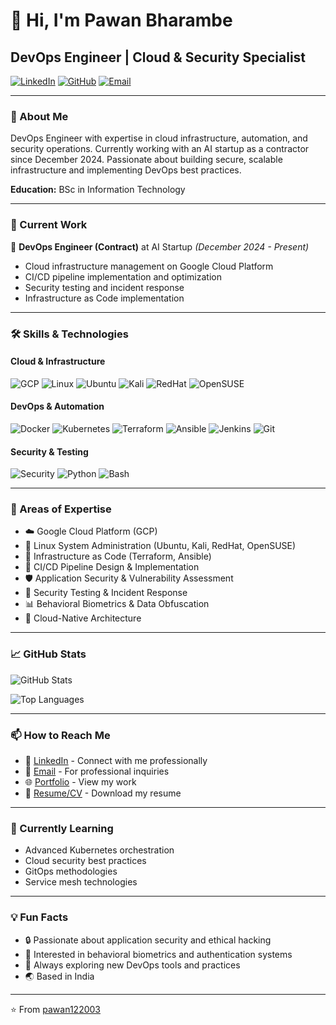 # 👋 Hi, I'm Pawan Bharambe

## DevOps Engineer | Cloud & Security Specialist

[![LinkedIn](https://img.shields.io/badge/LinkedIn-Connect-blue?style=flat&logo=linkedin)](https://linkedin.com)
[![GitHub](https://img.shields.io/badge/GitHub-Follow-181717?style=flat&logo=github)](https://github.com/pawan122003)
[![Email](https://img.shields.io/badge/Email-Contact-red?style=flat&logo=gmail)](mailto:contact@example.com)

---

### 🚀 About Me

DevOps Engineer with expertise in cloud infrastructure, automation, and security operations. Currently working with an AI startup as a contractor since December 2024. Passionate about building secure, scalable infrastructure and implementing DevOps best practices.

**Education:** BSc in Information Technology

---

### 💼 Current Work

🔹 **DevOps Engineer (Contract)** at AI Startup *(December 2024 - Present)*
- Cloud infrastructure management on Google Cloud Platform
- CI/CD pipeline implementation and optimization
- Security testing and incident response
- Infrastructure as Code implementation

---

### 🛠️ Skills & Technologies

#### Cloud & Infrastructure
![GCP](https://img.shields.io/badge/Google_Cloud-4285F4?style=flat&logo=google-cloud&logoColor=white)
![Linux](https://img.shields.io/badge/Linux-FCC624?style=flat&logo=linux&logoColor=black)
![Ubuntu](https://img.shields.io/badge/Ubuntu-E95420?style=flat&logo=ubuntu&logoColor=white)
![Kali](https://img.shields.io/badge/Kali_Linux-557C94?style=flat&logo=kalilinux&logoColor=white)
![RedHat](https://img.shields.io/badge/Red_Hat-EE0000?style=flat&logo=redhat&logoColor=white)
![OpenSUSE](https://img.shields.io/badge/openSUSE-73BA25?style=flat&logo=opensuse&logoColor=white)

#### DevOps & Automation
![Docker](https://img.shields.io/badge/Docker-2496ED?style=flat&logo=docker&logoColor=white)
![Kubernetes](https://img.shields.io/badge/Kubernetes-326CE5?style=flat&logo=kubernetes&logoColor=white)
![Terraform](https://img.shields.io/badge/Terraform-7B42BC?style=flat&logo=terraform&logoColor=white)
![Ansible](https://img.shields.io/badge/Ansible-EE0000?style=flat&logo=ansible&logoColor=white)
![Jenkins](https://img.shields.io/badge/Jenkins-D24939?style=flat&logo=jenkins&logoColor=white)
![Git](https://img.shields.io/badge/Git-F05032?style=flat&logo=git&logoColor=white)

#### Security & Testing
![Security](https://img.shields.io/badge/Security_Testing-4B275F?style=flat&logo=security&logoColor=white)
![Python](https://img.shields.io/badge/Python-3776AB?style=flat&logo=python&logoColor=white)
![Bash](https://img.shields.io/badge/Bash-4EAA25?style=flat&logo=gnubash&logoColor=white)

---

### 🎯 Areas of Expertise

- ☁️ Google Cloud Platform (GCP)
- 🐧 Linux System Administration (Ubuntu, Kali, RedHat, OpenSUSE)
- 🔧 Infrastructure as Code (Terraform, Ansible)
- 🔄 CI/CD Pipeline Design & Implementation
- 🛡️ Application Security & Vulnerability Assessment
- 🔐 Security Testing & Incident Response
- 📊 Behavioral Biometrics & Data Obfuscation
- 🚀 Cloud-Native Architecture

---

### 📈 GitHub Stats

![GitHub Stats](https://github-readme-stats.vercel.app/api?username=pawan122003&show_icons=true&theme=radical)

![Top Languages](https://github-readme-stats.vercel.app/api/top-langs/?username=pawan122003&layout=compact&theme=radical)

---

### 📫 How to Reach Me

- 💼 [LinkedIn](https://linkedin.com) - Connect with me professionally
- 📧 [Email](mailto:contact@example.com) - For professional inquiries
- 🌐 [Portfolio](https://example.com) - View my work
- 📄 [Resume/CV](https://example.com/resume) - Download my resume

---

### 🌱 Currently Learning

- Advanced Kubernetes orchestration
- Cloud security best practices
- GitOps methodologies
- Service mesh technologies

---

### 💡 Fun Facts

- 🔒 Passionate about application security and ethical hacking
- 🤖 Interested in behavioral biometrics and authentication systems
- 🎯 Always exploring new DevOps tools and practices
- 🌏 Based in India

---

⭐️ From [pawan122003](https://github.com/pawan122003)
